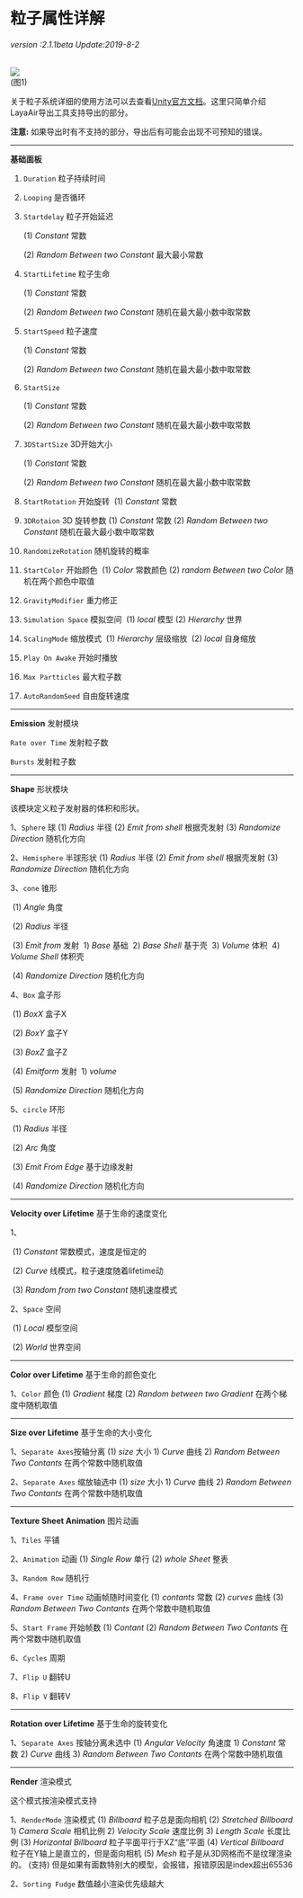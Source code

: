 # 粒子属性详解

###### *version :2.1.1beta   Update:2019-8-2*

![](img/1.png)<br>(图1)

关于粒子系统详细的使用方法可以去查看[Unity官方文档](https://docs.unity3d.com/Manual/PartSysReference.html)。这里只简单介绍LayaAir导出工具支持导出的部分。

**注意:** 如果导出时有不支持的部分，导出后有可能会出现不可预知的错误。

------

**基础面板**

1. `Duration` 粒子持续时间

2. `Looping` 是否循环

3. `Startdelay` 粒子开始延迟      	  

   (1)  *Constant*  常数

   (2)  *Random Between two Constant*  最大最小常数

4. `StartLifetime` 粒子生命

   (1)  *Constant*  常数

   (2)  *Random Between two Constant* 随机在最大最小数中取常数

5. `StartSpeed` 粒子速度

   (1)  *Constant*  常数              

   (2)  *Random Between two Constant* 随机在最大最小数中取常数

6. `StartSize`

   (1)  *Constant*  常数

   (2)  *Random Between two Constant*  随机在最大最小数中取常数

7. `3DStartSize` 3D开始大小

   (1)  *Constant*  常数

   (2)  *Random Between two Constant*  随机在最大最小数中取常数

8. `StartRotation` 开始旋转
   ​                (1)  *Constant*  常数

9. `3DRotaion` 3D 旋转参数
                   (1)  *Constant*  常数
                   (2)  *Random Between two Constant*  随机在最大最小数中取常数

10. `RandomizeRotation` 随机旋转的概率 

11. `StartColor` 开始颜色
    ​                (1)  *Color*  常数颜色
    ​                (2)  *random Between two Color*  随机在两个颜色中取值

12. `GravityModifier` 重力修正

13. `Simulation Space` 模拟空间 
    ​                (1)  *local*  模型
    ​                (2)  *Hierarchy*  世界

14. `ScalingMode` 缩放模式
    ​                (1)  *Hierarchy*  层级缩放
    ​                (2)  *local*  自身缩放

15. `Play On Awake` 开始时播放

16. `Max Partticles` 最大粒子数

17. `AutoRandomSeed` 自由旋转速度

------

**Emission** 发射模块

`Rate over Time` 发射粒子数

`Bursts` 发射粒子数

------

**Shape** 形状模块

该模块定义粒子发射器的体积和形状。

1、`Sphere` 球
			(1)  *Radius*  半径
			(2)  *Emit from shell*  根据壳发射
			(3)  *Randomize Direction*  随机化方向

 2、`Hemisphere` 半球形状
			(1)  *Radius* 半径
			(2)  *Emit from shell* 根据壳发射
			(3)  *Randomize Direction* 随机化方向

3、`cone` 锥形

​			(1)  *Angle*  角度

​			(2)  *Radius*  半径

​			(3)  *Emit from*  发射
​						1)  *Base*  基础
​						2)  *Base Shell*  基于壳
​						3)  *Volume*  体积
​						4)  *Volume Shell*  体积壳 

​			(4)  *Randomize Direction*  随机化方向 

4、`Box` 盒子形

​			(1)  *BoxX*  盒子X 

​			(2)  *BoxY*  盒子Y

​			(3)  *BoxZ*  盒子Z	

​			(4)  *Emitform*  发射
​						1)  *volume*

​			(5)  *Randomize Direction*  随机化方向

5、`circle` 环形

​			(1)  *Radius*  半径

​			(2)   *Arc*  角度

​			(3)  *Emit From Edge*  基于边缘发射

​			(4)  *Randomize Direction*  随机化方向

------

**Velocity over Lifetime**  基于生命的速度变化

1、

​			(1)  *Constant*  常数模式，速度是恒定的

​			(2)  *Curve*  线模式，粒子速度随着lifetime动

​			(3)  *Random from two Constant*  随机速度模式

2、`Space` 空间

​			(1)  *Local*  模型空间

​			(2)  *World*  世界空间

------

**Color over Lifetime** 基于生命的颜色变化

  1、`Color` 颜色
			(1)  *Gradient*  梯度
			(2)  *Random between two Gradient*  在两个梯度中随机取值

------

**Size over Lifetime** 基于生命的大小变化

 1、`Separate Axes`按轴分离
			(1)  *size*  大小
					1)  *Curve*  曲线
					2)  *Random Between Two Contants*  在两个常数中随机取值

2、`Separate Axes` 缩放轴选中
			(1)  *size*   大小
					1)  *Curve*  曲线
					2)  *Random Between Two Contants*  在两个常数中随机取值

------

**Texture Sheet Animation** 图片动画

1、`Tiles` 平铺

2、`Animation` 动画
			(1)  *Single Row*  单行
			(2)  *whole Sheet*  整表

3、`Random Row` 随机行

4、`Frame over Time` 动画帧随时间变化
			(1)  *contants* 常数
			(2)  *curves*  曲线
			(3)  *Random Between Two Contants*  在两个常数中随机取值

5、`Start Frame` 开始帧数
			(1)  *Contant*
			(2)  *Random Between Two Contants* 在两个常数中随机取值

6、`Cycles` 周期

7、`Flip U` 翻转U

8、`Flip V` 翻转V

------

**Rotation over Lifetime** 基于生命的旋转变化

1、`Separate Axes` 按轴分离未选中
			(1)  *Angular Velocity*  角速度
					1)  *Constant*  常数
					2)  *Curve*  曲线
					3)  *Random Between Two Contants*  在两个常数中随机取值



------

**Render** 渲染模式

这个模式按渲染模式支持

1、`RenderMode` 渲染模式
			(1)  *Billboard*  粒子总是面向相机
			(2)  *Stretched Billboard*
					1)  *Camera Scale*  相机比例
					2)  *Velocity Scale*  速度比例
					3)  *Length Scale*   长度比例
			(3)  *Horizontal Billboard*   粒子平面平行于XZ“底”平面
			(4)  *Vertical Billboard*  粒子在Y轴上是直立的，但是面向相机
			(5)  *Mesh*  粒子是从3D网格而不是纹理渲染的。
					(支持) 但是如果有面数特别大的模型，会报错，报错原因是index超出65536

2、`Sorting Fudge` 数值越小渲染优先级越大

